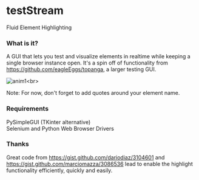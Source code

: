 # testStream
Fluid Element Highlighting

### What is it?

A GUI that lets you test and visualize elements in realtime while keeping a single browser instance open.
It's a spin off of functionality from https://github.com/eagleEggs/topanga, a larger testing GUI.

![anim1](https://github.com/eagleEggs/testStream/blob/master/EHXimg.png?)<br>

Note: For now, don't forget to add quotes around your element name.

### Requirements

PySimpleGUI (TKinter alternative)<br>
Selenium and Python Web Browser Drivers

### Thanks

Great code from https://gist.github.com/dariodiaz/3104601 and https://gist.github.com/marciomazza/3086536 lead to enable the highlight functionality efficiently, quickly and easily.


